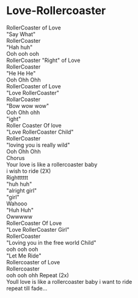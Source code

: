 # Love-Rollercoaster

RollerCoaster of Love  
"Say What"  
RollerCoaster  
"Hah huh"  
Ooh ooh ooh  
RollerCoaster "Right" of Love  
RollerCoaster  
"He He He"  
Ooh Ohh Ohh  
RollerCoaster of Love  
"Love RollerCoaster"  
RollarCoaster  
"Bow wow wow"  
Ooh Ohh ohh  
"ight"  
Roller Coaster Of love  
"Love RollerCoaster Child"  
RollerCoaster  
"loving you is really wild"  
Ooh Ohh Ohh  
Chorus  
Your love is like a rollercoaster baby  
i wish to ride (2X)  
Rightttttt  
"huh huh"  
"alright girl"  
"girl"  
Wahooo  
"Huh Huh"  
Owwwww  
RollerCoaster Of Love  
"Love RollerCoaster Girl"  
RollerCoaster  
"Loving you in the free world Child"  
ooh ooh ooh  
"Let Me Ride"  
Rollercoaster of Love  
Rollercoaster  
ooh ooh ohh Repeat (2x)  
Youll love is like a rollercoaster baby i want to ride  
repeat till fade...
